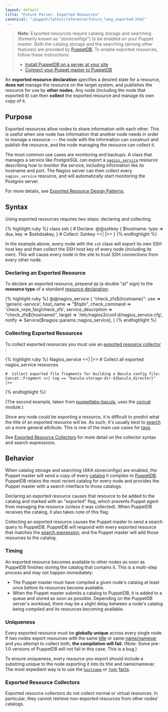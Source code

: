 ```yaml
---
layout: default
title: "Future Parser: Exported Resources"
canonical: "/puppet/latest/reference/future_lang_exported.html"
---
```


[resources]: ./future_lang_resources.html
[nagios_service]: /references/latest/type.html#nagiosservice
[concat]: http://forge.puppetlabs.com/ripienaar/concat
[title]: ./future_lang_resources.html#title
[namevar]: ./future_lang_resources.html#namenamevar
[hostname]: /facter/latest/core_facts.html#hostname
[fqdn]: /facter/latest/core_facts.html#fqdn
[tags]: ./future_lang_tags.html
[facts]: ./future_lang_variables.html#facts
[bacula]: https://forge.puppetlabs.com/puppetlabs/bacula
[exported_collector]: ./future_lang_collectors.html#exported-resource-collectors
[search]: ./future_lang_collectors.html#search-expressions
[puppetdb]: /puppetdb/1
[puppetdb_connect]: /puppetdb/latest/connect_puppet_master.html
[puppetdb_install]: /puppetdb/latest/install_via_module.html
[exported_guide]: /guides/exported_resources.html
[catalog]: ./future_lang_summary.html#compilation-and-catalogs

> **Note:** Exported resources require catalog storage and searching (formerly known as "storeconfigs") to be enabled on your Puppet master. Both the catalog storage and the searching (among other features) are provided by [PuppetDB][]. To enable exported resources, follow these instructions:
>
> * [Install PuppetDB on a server at your site][puppetdb_install]
> * [Connect your Puppet master to PuppetDB][puppetdb_connect]

An **exported resource declaration** specifies a desired state for a resource, **does not** manage the resource on the target system, and publishes the resource for use by **other nodes.** Any node (including the node that exported it) can then **collect** the exported resource and manage its own copy of it.

Purpose
-----

Exported resources allow nodes to share information with each other. This is useful when one node has information that another node needs in order to manage a resource --- the node with the information can construct and publish the resource, and the node managing the resource can collect it.

The most common use cases are monitoring and backups. A class that manages a service like PostgreSQL can export a [`nagios_service`][nagios_service] resource describing how to monitor the service, including information like its hostname and port. The Nagios server can then collect every `nagios_service` resource, and will automatically start monitoring the Postgres server.

For more details, see [Exported Resource Design Patterns][exported_guide].


Syntax
-----

Using exported resources requires two steps: declaring and collecting.

{% highlight ruby %}
    class ssh {
      # Declare:
      @@sshkey { $hostname:
        type => dsa,
        key  => $sshdsakey,
      }
      # Collect:
      Sshkey <<| |>>
    }
{% endhighlight %}

In the example above, every node with the `ssh` class will export its own SSH host key and then collect the SSH host key of every node (including its own). This will cause every node in the site to trust SSH connections from every other node.

### Declaring an Exported Resource

To declare an exported resource, prepend `@@` (a double "at" sign) to the **resource type** of a standard [resource declaration][resources]:

{% highlight ruby %}
    @@nagios_service { "check_zfs${hostname}":
      use                 => 'generic-service',
      host_name           => "$fqdn",
      check_command       => 'check_nrpe_1arg!check_zfs',
      service_description => "check_zfs${hostname}",
      target              => '/etc/nagios3/conf.d/nagios_service.cfg',
      notify              => Service[$nagios::params::nagios_service],
    }
{% endhighlight %}

### Collecting Exported Resources

To collect exported resources you must use an [exported resource collector][exported_collector] :

{% highlight ruby %}
    Nagios_service <<| |>> # Collect all exported nagios_service resources

    #  Collect exported file fragments for building a Bacula config file:
    Concat::Fragment <<| tag == "bacula-storage-dir-${bacula_director}" |>>
{% endhighlight %}

(The second example, taken from [puppetlabs-bacula][bacula], uses the [concat][] module.)

Since any node could be exporting a resource, it is difficult to predict what the title of an exported resource will be. As such, it's usually best to [search][] on a more general attribute. This is one of the main use cases for [tags][].

See [Exported Resource Collectors][exported_collector] for more detail on the collector syntax and search expressions.


Behavior
-----

When catalog storage and searching (AKA storeconfigs) are enabled, the Puppet master will send a copy of every [catalog][] it compiles to [PuppetDB][]. PuppetDB retains the most recent catalog for every node and provides the Puppet master with a search interface to those catalogs.

Declaring an exported resource causes that resource to be added to the catalog and marked with an "exported" flag, which prevents Puppet agent from managing the resource (unless it was collected). When PuppetDB receives the catalog, it also takes note of this flag.

Collecting an exported resource causes the Puppet master to send a search query to PuppetDB. PuppetDB will respond with every exported resource that matches the [search expression][search], and the Puppet master will add those resources to the catalog.

### Timing

An exported resource becomes available to other nodes as soon as PuppetDB finishes storing the catalog that contains it. This is a multi-step process and may not happen immediately:

* The Puppet master must have compiled a given node's catalog at least once before its resources become available.
* When the Puppet master submits a catalog to PuppetDB, it is added to a queue and stored as soon as possible. Depending on the PuppetDB server's workload, there may be a slight delay between a node's catalog being compiled and its resources becoming available.

### Uniqueness

Every exported resource must be **globally unique** across every single node. If two nodes export resources with the same [title][] or same [name/namevar][namevar] and you attempt to collect both, **the compilation will fail.** (Note: Some pre-1.0 versions of PuppetDB will not fail in this case. This is a bug.)

To ensure uniqueness, every resource you export should include a substring unique to the node exporting it into its title and name/namevar. The most expedient way is to use the [`hostname`][hostname] or [`fqdn`][fqdn] [facts][].

### Exported Resource Collectors

Exported resource collectors do not collect normal or virtual resources. In particular, they cannot retrieve non-exported resources from other nodes' catalogs.

